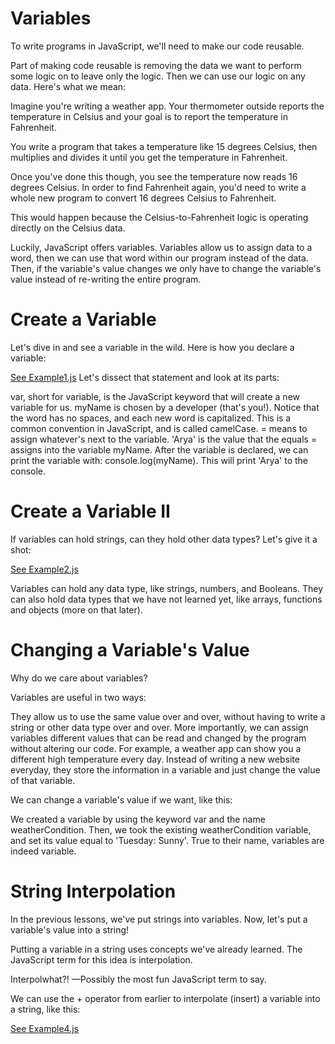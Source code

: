 
# Variables
To write programs in JavaScript, we'll need to make our code reusable.

Part of making code reusable is removing the data we want to perform some logic on to leave only the logic. Then we can use our logic on any data. Here's what we mean:

Imagine you're writing a weather app. Your thermometer outside reports the temperature in Celsius and your goal is to report the temperature in Fahrenheit.

You write a program that takes a temperature like 15 degrees Celsius, then multiplies and divides it until you get the temperature in Fahrenheit.

Once you've done this though, you see the temperature now reads 16 degrees Celsius. In order to find Fahrenheit again, you'd need to write a whole new program to convert 16 degrees Celsius to Fahrenheit.

This would happen because the Celsius-to-Fahrenheit logic is operating directly on the Celsius data.

Luckily, JavaScript offers variables. Variables allow us to assign data to a word, then we can use that word within our program instead of the data. Then, if the variable's value changes we only have to change the variable's value instead of re-writing the entire program.



# Create a Variable
Let's dive in and see a variable in the wild. Here is how you declare a variable:

[See Example1.js](example1.js)
Let's dissect that statement and look at its parts:

var, short for variable, is the JavaScript keyword that will create a new variable for us.
myName is chosen by a developer (that's you!). Notice that the word has no spaces, and each new word is capitalized. This is a common convention in JavaScript, and is called camelCase.
= means to assign whatever's next to the variable.
'Arya' is the value that the equals = assigns into the variable myName.
After the variable is declared, we can print the variable with: console.log(myName). This will print 'Arya' to the console.

# Create a Variable II
If variables can hold strings, can they hold other data types? Let's give it a shot:

[See Example2.js](example2.js)

Variables can hold any data type, like strings, numbers, and Booleans. They can also hold data types that we have not learned yet, like arrays, functions and objects (more on that later).

# Changing a Variable's Value
Why do we care about variables?

Variables are useful in two ways:

They allow us to use the same value over and over, without having to write a string or other data type over and over.
More importantly, we can assign variables different values that can be read and changed by the program without altering our code.
For example, a weather app can show you a different high temperature every day. Instead of writing a new website everyday, they store the information in a variable and just change the value of that variable.

We can change a variable's value if we want, like this:



We created a variable by using the keyword var and the name weatherCondition.
Then, we took the existing weatherCondition variable, and set its value equal to 'Tuesday: Sunny'.
True to their name, variables are indeed variable.

# String Interpolation
In the previous lessons, we've put strings into variables. Now, let's put a variable's value into a string!

Putting a variable in a string uses concepts we've already learned. The JavaScript term for this idea is interpolation.

Interpolwhat?! —Possibly the most fun JavaScript term to say.

We can use the + operator from earlier to interpolate (insert) a variable into a string, like this:

[See Example4.js](example4.js)
